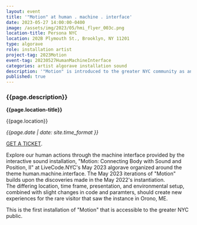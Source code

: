 ```yaml
---
layout: event
title: '"Motion" at human . machine . interface'
date: 2023-05-27 14:00:00-0400
image: /assets/img/2023/05/hmi_flyer_003c.png
location-title: Persona NYC
location: 202B Plymouth St., Brooklyn, NY 11201
type: algorave
role: installation artist
project-tag: 2023Motion
event-tag: 20230527HumanMachineInterface
categories: artist algorave installation sound
description: '"Motion" is introduced to the greater NYC community as an installation on display at the LiveCode.NYC algorave titled human.machine.interface.'
published: true
---
```

### {{page.description}}

**{{page.location-title}}**

{{page.location}}

*{{page.date | date: site.time_format }}*

[GET A TICKET](https://alpha.persona.nyc/purchase/humanmachineinterface-6362d222).

Explore our human actions through the machine interface provided by the interactive sound installation, "Motion: Connecting Body with Sound and Position, II" at LiveCode.NYC's May 2023 algorave organized around the theme human.machine.interface.
The May 2023 iterations of "Motion" builds upon the discoveries made in the May 2022's instantiation.  
The differing location, time frame, presentation, and environmental setup, combined with slight changes in code and paramters, should create new experiences for the rare visitor that saw the instance in Orono, ME.

This is the first installation of "Motion" that is accessible to the greater NYC public.
